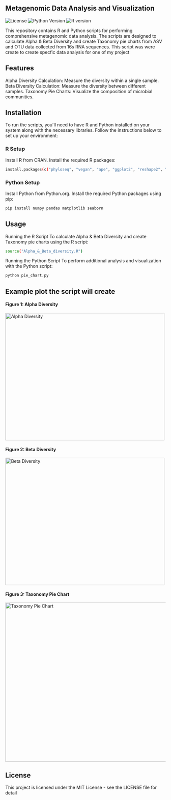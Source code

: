 ## Metagenomic Data Analysis and Visualization
![License](https://img.shields.io/badge/license-MIT-green)
![Python Version](https://img.shields.io/badge/python-3.9+-blue.svg)
![R version](https://img.shields.io/badge/r-4.2.1-red.svg)


This repository contains R and Python scripts for performing comprehensive metagenomic data analysis. The scripts are designed to calculate Alpha & Beta Diversity and create Taxonomy pie charts from ASV and OTU data collected from 16s RNA sequences. This script was were create to create specfic data analysis for one of my project 

## Features
Alpha Diversity Calculation: Measure the diversity within a single sample.
Beta Diversity Calculation: Measure the diversity between different samples.
Taxonomy Pie Charts: Visualize the composition of microbial communities.

## Installation
To run the scripts, you'll need to have R and Python installed on your system along with the necessary libraries. Follow the instructions below to set up your environment:

### R Setup
Install R from CRAN.
Install the required R packages:

```bash
install.packages(c("phyloseq", "vegan", "ape", "ggplot2", "reshape2", "dplyr", "ggpubr"))
```
### Python Setup
Install Python from Python.org.
Install the required Python packages using pip:
```bash
pip install numpy pandas matplotlib seaborn
```
## Usage
Running the R Script
To calculate Alpha & Beta Diversity and create Taxonomy pie charts using the R script:

```bash r
source("Alpha_&_Beta_diversity.R")
```
Running the Python Script
To perform additional analysis and visualization with the Python script:

```bash
python pie_chart.py
```
## Example plot the script will create

#### Figure 1: Alpha Diversity
<img src="https://github.com/ParthDoshi97/Metagenomic_Data_analysis/assets/126096120/6845e5c5-b757-4213-a409-97d5b91abc1a" alt="Alpha Diversity" width="500" height="400">

#### Figure 2: Beta Diversity
<img src="https://github.com/ParthDoshi97/Metagenomic_Data_analysis/assets/126096120/e978596a-f48a-46bc-aa8a-0a3800102d31" alt="Beta Diversity" width="500" height="400">

#### Figure 3: Taxonomy Pie Chart
<img src="https://github.com/ParthDoshi97/Metagenomic_Data_analysis/assets/126096120/47936fdc-ef12-45ff-b0c2-46dec6a8ff6d" alt="Taxonomy Pie Chart" width="600" height="500">

## License
This project is licensed under the MIT License - see the LICENSE file for detail
